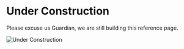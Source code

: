 # Under Construction

Please excuse us Guardian, we are still building this reference page.

![Under Construction](https://ras117mike.github.io/Destiny2/images/general/under_construction.png)

